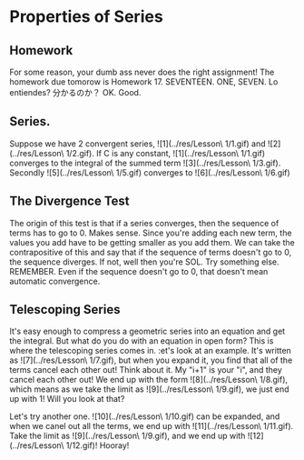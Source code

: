 # Properties of Series

## Homework

For some reason, your dumb ass never does the right assignment! The homework due tomorow is Homework 17. SEVENTEEN. ONE, SEVEN. Lo entiendes? 分かるのか？ OK. Good.

## Series.

Suppose we have 2 convergent series, ![1](../res/Lesson\ 1/1.gif) and ![2](../res/Lesson\ 1/2.gif). If C is any constant, ![1](../res/Lesson\ 1/1.gif) converges to the integral of the summed term ![3](../res/Lesson\ 1/3.gif). Secondly ![5](../res/Lesson\ 1/5.gif) converges to ![6](../res/Lesson\ 1/6.gif)

## The Divergence Test

The origin of this test is that if a series converges, then the sequence of terms has to go to 0. Makes sense. Since you're adding each new term, the values you add have to be getting smaller as you add them. We can take the contrapositive of this and say that if the sequence of terms doesn't go to 0, the sequence diverges. If not, well then you're SOL. Try something else. REMEMBER. Even if the sequence doesn't go to 0, that doesn't mean automatic convergence.

## Telescoping Series

It's easy enough to compress a geometric series into an equation and get the integral. But what do you do with an equation in open form? This is where the telescoping series comes in. :et's look at an example. It's written as ![7](../res/Lesson\ 1/7.gif), but when you expand it, you find that all of the terms cancel each other out! Think about it. My "i+1" is your "i", and they cancel each other out! We end up with the form ![8](../res/Lesson\ 1/8.gif), which means as we take the limit as ![9](../res/Lesson\ 1/9.gif), we just end up with 1! Will you look at that?

Let's try another one. ![10](../res/Lesson\ 1/10.gif) can be expanded, and when we canel out all the terms, we end up with ![11](../res/Lesson\ 1/11.gif). Take the limit as ![9](../res/Lesson\ 1/9.gif), and we end up with ![12](../res/Lesson\ 1/12.gif)! Hooray!
